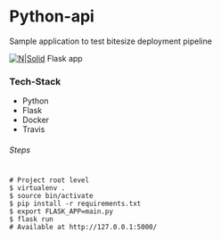 # Python-api
Sample application to test bitesize deployment pipeline

[![N|Solid](http://flask.pocoo.org/static/favicon.ico)]() Flask app

### Tech-Stack

* Python
* Flask
* Docker
* Travis

###### Steps
#
```
# Project root level
$ virtualenv .
$ source bin/activate
$ pip install -r requirements.txt
$ export FLASK_APP=main.py
$ flask run
# Available at http://127.0.0.1:5000/